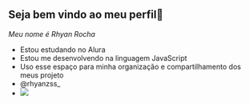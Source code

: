 ## Seja bem vindo ao meu perfil🥇
*Meu nome é Rhyan Rocha*

- Estou estudando no Alura
- Estou me desenvolvendo na linguagem JavaScript
- Uso esse espaço para minha organização e compartilhamento dos meus projeto
- @rhyanzss_
- ![](https://media1.tenor.com/m/_iheVyzHcTgAAAAC/bandeira-do-s%C3%A3o-paulo-s%C3%A3o-paulo-fc.gif)
